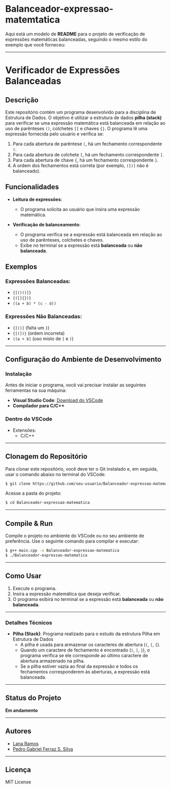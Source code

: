 # Balanceador-expressao-matemtatica
Aqui está um modelo de **README** para o projeto de verificação de expressões matemáticas balanceadas, seguindo o mesmo estilo do exemplo que você forneceu:

---

# Verificador de Expressões Balanceadas

## Descrição

Este repositório contém um programa desenvolvido para a disciplina de Estrutura de Dados. O objetivo é utilizar a estrutura de dados **pilha (stack)** para verificar se uma expressão matemática está balanceada em relação ao uso de parênteses `()`, colchetes `[]` e chaves `{}`. O programa lê uma expressão fornecida pelo usuário e verifica se:

1. Para cada abertura de parêntese `(`, há um fechamento correspondente `)`.
2. Para cada abertura de colchete `[`, há um fechamento correspondente `]`.
3. Para cada abertura de chave `{`, há um fechamento correspondente `}`.
4. A ordem dos fechamentos está correta (por exemplo, `([)]` não é balanceado).

## Funcionalidades

- **Leitura de expressões**:
  - O programa solicita ao usuário que insira uma expressão matemática.
  
- **Verificação de balanceamento**:
  - O programa verifica se a expressão está balanceada em relação ao uso de parênteses, colchetes e chaves.
  - Exibe no terminal se a expressão está **balanceada** ou **não balanceada**.

## Exemplos

### Expressões Balanceadas:
- `{[()()]}`
- `{([]{})}`
- `((a + b) * (c - d))`

### Expressões Não Balanceadas:
- `{[()]` (falta um `}`)
- `{[(])}` (ordem incorreta)
- `((a + b]` (uso misto de `[` e `)`)

---

## Configuração do Ambiente de Desenvolvimento

### Instalação

Antes de iniciar o programa, você vai precisar instalar as seguintes ferramentas na sua máquina:

- **Visual Studio Code**: [Download do VSCode](https://code.visualstudio.com/download)
- **Compilador para C/C++**

### Dentro do VSCode

- Extensões: 
  - C/C++

---

## Clonagem do Repositório

Para clonar este repositório, você deve ter o Git instalado e, em seguida, usar o comando abaixo no terminal do VSCode:

```bash
$ git clone https://github.com/seu-usuario/Balanceador-expressao-matematica.git
```

Acesse a pasta do projeto:

```bash
$ cd Balanceador-expressao-matematica
```

---

## Compile & Run

Compile o projeto no ambiente do VSCode ou no seu ambiente de preferência. Use o seguinte comando para compilar e executar:

```bash
$ g++ main.cpp -o Balanceador-expressao-matematica
$ ./Balanceador-expressao-matematica
```

---

## Como Usar

1. Execute o programa.
2. Insira a expressão matemática que deseja verificar.
3. O programa exibirá no terminal se a expressão está **balanceada** ou **não balanceada**.

---

### Detalhes Técnicos

- **Pilha (Stack)**: Programa realizado para o estudo da estrutura Pilha em Estrutura de Dados
  - A pilha é usada para armazenar os caracteres de abertura (`(`, `[`, `{`).
  - Quando um caractere de fechamento é encontrado (`)`, `]`, `}`), o programa verifica se ele corresponde ao último caractere de abertura armazenado na pilha.
  - Se a pilha estiver vazia ao final da expressão e todos os fechamentos corresponderem às aberturas, a expressão está balanceada.

---

## Status do Projeto

**Em andamento**

---

## Autores

- [Lana Ramos](https://github.com/Lana-Ramos)
- [Pedro Gabriel Ferraz S. Silva](https://github.com/PGFerraz)

---

## Licença

MIT License
